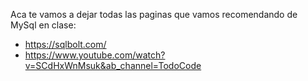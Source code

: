 Aca te vamos a dejar todas las paginas que vamos recomendando de MySql en clase:

 - https://sqlbolt.com/
 - https://www.youtube.com/watch?v=SCdHxWnMsuk&ab_channel=TodoCode